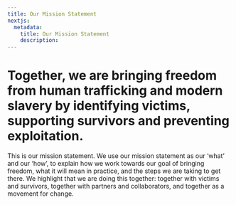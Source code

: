```yaml
---
title: Our Mission Statement
nextjs:
  metadata:
    title: Our Mission Statement
    description: 
---
```


# Together, we are bringing freedom from human trafficking and modern slavery by identifying victims, supporting survivors and preventing exploitation.

This is our mission
statement. We use our
mission statement as our
‘what’ and our ‘how’,
to explain how we work
towards our goal of bringing
freedom, what it will mean
in practice, and the steps we
are taking to get there. We
highlight that we are doing
this together: together
with victims and survivors,
together with partners and
collaborators, and together
as a movement for change.
